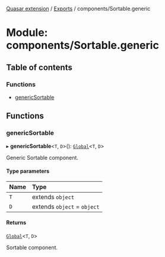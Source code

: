 [Quasar extension](../index.md) / [Exports](../modules.md) / components/Sortable.generic

# Module: components/Sortable.generic

## Table of contents

### Functions

- [genericSortable](components_Sortable_generic.md#genericsortable)

## Functions

### genericSortable

▸ **genericSortable**<`T`, `D`\>(): [`Global`](../interfaces/components_Sortable_extras.Sortable.Global.md)<`T`, `D`\>

Generic Sortable component.

#### Type parameters

| Name | Type |
| :------ | :------ |
| `T` | extends `object` |
| `D` | extends `object` = `object` |

#### Returns

[`Global`](../interfaces/components_Sortable_extras.Sortable.Global.md)<`T`, `D`\>

Sortable component.
